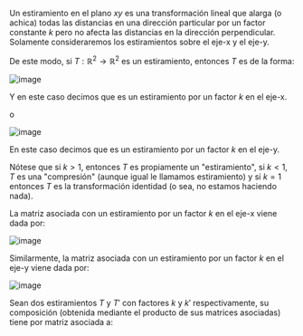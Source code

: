 Un estiramiento en el plano $xy$ es una transformación lineal que alarga (o achica) todas las distancias en una dirección particular por un factor constante $k$ pero no afecta las distancias en la dirección perpendicular. Solamente consideraremos los estiramientos sobre el eje-x y el eje-y.

De este modo, si $T:\mathbb{R}^2 \to \mathbb{R}^2$ es un estiramiento, entonces $T$ es de la forma:

![image](https://github.com/user-attachments/assets/7b3eb9d1-e7a5-4941-9b74-030fbb98a872)

Y en este caso decimos que es un estiramiento por un factor $k$ en el eje-x.

o 

![image](https://github.com/user-attachments/assets/bd3f31f5-e313-4434-bfeb-8a81ca14be3d)

En este caso decimos que es un estiramiento por un factor $k$ en el eje-y.

Nótese que si $k>1$, entonces $T$ es propiamente un "estiramiento", si $k<1$, $T$ es una "compresión" (aunque igual le llamamos estiramiento) y si $k=1$ entonces $T$ es la transformación identidad (o sea, no estamos haciendo nada).

La matriz asociada con un estiramiento por un factor $k$ en el eje-x viene dada por:

![image](https://github.com/user-attachments/assets/ffa9498c-d793-4fd2-b8a6-e38d5f1ed7ab)

Similarmente, la matriz asociada con un estiramiento por un factor $k$ en el eje-y viene dada por:

![image](https://github.com/user-attachments/assets/8c9336d9-c17c-4edd-858f-530436d83369)

Sean dos estiramientos $T$ y $T'$ con factores $k$ y $k'$ respectivamente, su composición (obtenida mediante el producto de sus matrices asociadas) tiene por matriz asociada a:

